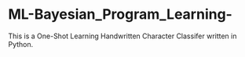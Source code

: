 # ML-Bayesian_Program_Learning-
This is a One-Shot Learning Handwritten Character Classifer written in Python.
